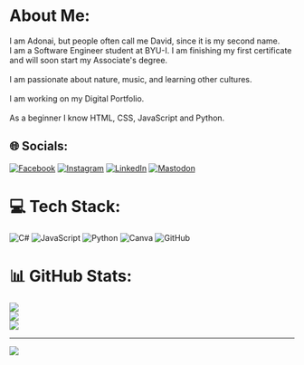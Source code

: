 # About Me:
I am Adonai, but people often call me David, since it is my second name.<br>I am a Software Engineer student at BYU-I. I am finishing my first certificate and will soon start my Associate's degree.<br><br>I am passionate about nature, music, and learning other cultures.<br><br>I am working on my Digital Portfolio.<br><br>As a beginner I know HTML, CSS, JavaScript and Python.


## 🌐 Socials:
[![Facebook](https://img.shields.io/badge/Facebook-%231877F2.svg?logo=Facebook&logoColor=white)](https://facebook.com/adovillalobos) [![Instagram](https://img.shields.io/badge/Instagram-%23E4405F.svg?logo=Instagram&logoColor=white)](https://instagram.com/adonaivillalobos) [![LinkedIn](https://img.shields.io/badge/LinkedIn-%230077B5.svg?logo=linkedin&logoColor=white)](https://linkedin.com/in/adonaivillalobos) [![Mastodon](https://img.shields.io/badge/-MASTODON-%232B90D9?style=for-the-badge&logo=mastodon&logoColor=white)](https://mastodon.social/@adonaivillalobos) 

# 💻 Tech Stack:
![C#](https://img.shields.io/badge/c%23-%23239120.svg?style=for-the-badge&logo=csharp&logoColor=white) ![JavaScript](https://img.shields.io/badge/javascript-%23323330.svg?style=for-the-badge&logo=javascript&logoColor=%23F7DF1E) ![Python](https://img.shields.io/badge/python-3670A0?style=for-the-badge&logo=python&logoColor=ffdd54) ![Canva](https://img.shields.io/badge/Canva-%2300C4CC.svg?style=for-the-badge&logo=Canva&logoColor=white) ![GitHub](https://img.shields.io/badge/github-%23121011.svg?style=for-the-badge&logo=github&logoColor=white)
# 📊 GitHub Stats:
![](https://github-readme-stats.vercel.app/api?username=adonaivillalobos&theme=dark&hide_border=false&include_all_commits=false&count_private=false)<br/>
![](https://github-readme-streak-stats.herokuapp.com/?user=adonaivillalobos&theme=dark&hide_border=false)<br/>
![](https://github-readme-stats.vercel.app/api/top-langs/?username=adonaivillalobos&theme=dark&hide_border=false&include_all_commits=false&count_private=false&layout=compact)

---
[![](https://visitcount.itsvg.in/api?id=adonaivillalobos&icon=1&color=1)](https://visitcount.itsvg.in)
